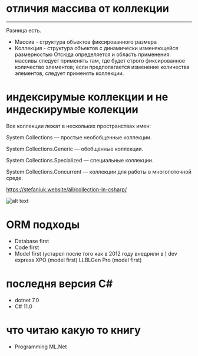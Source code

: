 
# отличия массива от коллекции
-----------------------
Разница есть.
- Массив - структура объектов фиксированного размера
- Коллекция - структура объектов с динамически изменяющейся размерностью
Отсюда определяется и область применения: массивы следует применять там, где будет строго фиксированное количество элементов; если предполагается изменение количества элементов, следует применять коллекции.



# индексирумые коллекции и не индескирумые колекции
Все коллекции лежат в нескольких пространствах имен:

System.Collections — простые необобщенные коллекции.

System.Collections.Generic — обобщенные коллекции.

System.Collections.Specialized — специальные коллекции.

System.Collections.Concurrent — коллекции для работы в многопоточной среде.

https://stefaniuk.website/all/collection-in-csharp/

![alt text](https://stefaniuk.website/pictures/collection-compexity-4.png)

# ORM подходы
- Database first
- Code first
- Model first (устарел после того как в 2012 году внедрили в )
dev express XPO (model first)
LLBLGen Pro (model first)

# последня версия C#
- dotnet 7.0
- C# 11.0

# что читаю какую то книгу
- Programming ML.Net